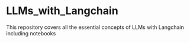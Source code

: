 # LLMs_with_Langchain
This repository covers all the essential concepts of LLMs with Langchain including notebooks
